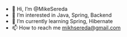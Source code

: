 - 👋 Hi, I’m @MikeSereda
- 👀 I’m interested in Java, Spring, Backend
- 🌱 I’m currently learning Spring, Hibernate
- 📫 How to reach me mikhsereda@gmail.com

<!---
MikeSereda/MikeSereda is a ✨ special ✨ repository because its `README.md` (this file) appears on your GitHub profile.
You can click the Preview link to take a look at your changes.
--->
